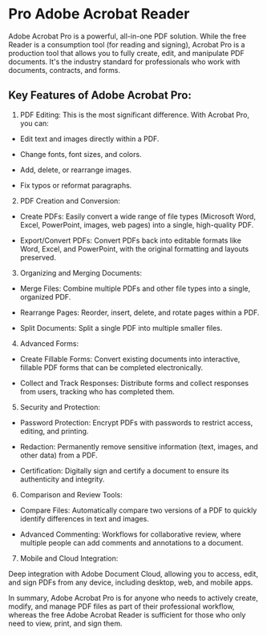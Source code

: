 # Pro Adobe Acrobat Reader 
Adobe Acrobat Pro is a powerful, all-in-one PDF solution. While the free Reader is a consumption tool (for reading and signing), Acrobat Pro is a production tool that allows you to fully create, edit, and manipulate PDF documents. It's the industry standard for professionals who work with documents, contracts, and forms.

## Key Features of Adobe Acrobat Pro:
1. PDF Editing: This is the most significant difference. With Acrobat Pro, you can:

- Edit text and images directly within a PDF.

- Change fonts, font sizes, and colors.

- Add, delete, or rearrange images.

- Fix typos or reformat paragraphs.

2. PDF Creation and Conversion:

- Create PDFs: Easily convert a wide range of file types (Microsoft Word, Excel, PowerPoint, images, web pages) into a single, high-quality PDF.

- Export/Convert PDFs: Convert PDFs back into editable formats like Word, Excel, and PowerPoint, with the original formatting and layouts preserved.

3. Organizing and Merging Documents:

- Merge Files: Combine multiple PDFs and other file types into a single, organized PDF.

- Rearrange Pages: Reorder, insert, delete, and rotate pages within a PDF.

- Split Documents: Split a single PDF into multiple smaller files.

4. Advanced Forms:

- Create Fillable Forms: Convert existing documents into interactive, fillable PDF forms that can be completed electronically.

- Collect and Track Responses: Distribute forms and collect responses from users, tracking who has completed them.

5. Security and Protection:

- Password Protection: Encrypt PDFs with passwords to restrict access, editing, and printing.

- Redaction: Permanently remove sensitive information (text, images, and other data) from a PDF.

- Certification: Digitally sign and certify a document to ensure its authenticity and integrity.

6. Comparison and Review Tools:

- Compare Files: Automatically compare two versions of a PDF to quickly identify differences in text and images.

- Advanced Commenting: Workflows for collaborative review, where multiple people can add comments and annotations to a document.

7. Mobile and Cloud Integration:

Deep integration with Adobe Document Cloud, allowing you to access, edit, and sign PDFs from any device, including desktop, web, and mobile apps.

In summary, Adobe Acrobat Pro is for anyone who needs to actively create, modify, and manage PDF files as part of their professional workflow, whereas the free Adobe Acrobat Reader is sufficient for those who only need to view, print, and sign them.

